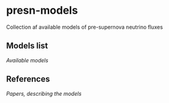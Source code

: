 # presn-models
Collection af available models of pre-supernova neutrino fluxes

## Models list
*Available models*

## References
*Papers, describing the models*
